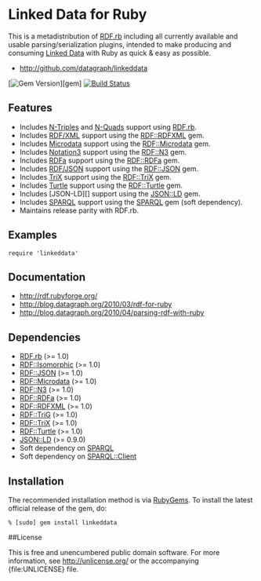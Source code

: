 # Linked Data for Ruby

This is a metadistribution of [RDF.rb][] including all currently available
and usable parsing/serialization plugins, intended to make producing and
consuming [Linked Data][] with Ruby as quick & easy as possible.

* <http://github.com/datagraph/linkeddata>

[![Gem Version](https://badge.fury.io/rb/linkeddata.png)][gem]
[![Build Status](https://travis-ci.org/ruby-rdf/linkeddata.png?branch=master)](http://travis-ci.org/ruby-rdf/linkeddata)

## Features

* Includes [N-Triples][] and [N-Quads][] support using [RDF.rb][].
* Includes [RDF/XML][] support using the [RDF::RDFXML][] gem.
* Includes [Microdata][] support using the [RDF::Microdata][] gem.
* Includes [Notation3][] support using the [RDF::N3][] gem.
* Includes [RDFa][] support using the [RDF::RDFa][] gem.
* Includes [RDF/JSON][] support using the [RDF::JSON][] gem.
* Includes [TriX][] support using the [RDF::TriX][] gem.
* Includes [Turtle][] support using the [RDF::Turtle][] gem.
* Includes [JSON-LD][] support using the [JSON::LD][] gem.
* Includes [SPARQL][] support using the [SPARQL][SPARQL gem] gem (soft dependency).
* Maintains release parity with RDF.rb.

## Examples

    require 'linkeddata'

## Documentation

* <http://rdf.rubyforge.org/>
* <http://blog.datagraph.org/2010/03/rdf-for-ruby>
* <http://blog.datagraph.org/2010/04/parsing-rdf-with-ruby>

## Dependencies

* [RDF.rb](http://ruby-rdf.github.com/rdf) (>= 1.0)
* [RDF::Isomorphic](http://ruby-rdf.github.com/rdf-isomorphic) (>= 1.0)
* [RDF::JSON](http://ruby-rdf.github.com/rdf-json) (>= 1.0)
* [RDF::Microdata](http://ruby-rdf.github.com/rdf-microdata) (>= 1.0)
* [RDF::N3](http://ruby-rdf.github.com/rdf-n3) (>= 1.0)
* [RDF::RDFa](http://ruby-rdf.github.com/rdf-rdfa) (>= 1.0)
* [RDF::RDFXML](http://ruby-rdf.github.com/rdf-rdfxml) (>= 1.0)
* [RDF::TriG](http://ruby-rdf.github.com/rdf-trig) (>= 1.0)
* [RDF::TriX](http://ruby-rdf.github.com/rdf-trix) (>= 1.0)
* [RDF::Turtle](http://ruby-rdf.github.com/rdf-turtle) (>= 1.0)
* [JSON::LD](http://gkellogg.github.com/json-ld) (>= 0.9.0)
* Soft dependency on [SPARQL](http://ruby-rdf.github.com/sparql)
* Soft dependency on [SPARQL::Client](http://ruby-rdf.github.com/sparql-client)

## Installation

The recommended installation method is via [RubyGems](http://rubygems.org/).
To install the latest official release of the gem, do:

    % [sudo] gem install linkeddata

##License

This is free and unencumbered public domain software. For more information,
see <http://unlicense.org/> or the accompanying {file:UNLICENSE} file.

[RDF.rb]:         http://ruby-rdf.github.com/rdf
[RDF::JSON]:      http://ruby-rdf.github.com/rdf-json
[RDF::Microdata]: http://ruby-rdf.github.com/rdf-microdata
[RDF::N3]:        http://ruby-rdf.github.com/rdf-n3
[RDF::RDFa]:      http://ruby-rdf.github.com/rdf-rdfa
[RDF::RDFXML]:    http://ruby-rdf.github.com/rdf-rdfxml
[RDF::TriX]:      http://ruby-rdf.github.com/rdf-trix
[RDF::Turtle]:    http://ruby-rdf.github.com/rdf-turtle
[RDF::Raptor]:    http://ruby-rdf.github.com/rdf-raptor
[JSON::LD]:       http://gkellogg.github.com/json-ld
[SPARQL gem]:     http://ruby-rdf.github.com/sparql
[SPARQL::Client]: http://ruby-rdf.github.com/sparql-client
[Linked Data]:    http://linkeddata.org/
[Microdata]:      http://en.wikipedia.org/wiki/Microdata_(HTML)
[N-Quads]:        http://sw.deri.org/2008/07/n-quads/
[N-Triples]:      http://en.wikipedia.org/wiki/N-Triples
[Notation3]:      http://en.wikipedia.org/wiki/Notation3
[RDF/JSON]:       http://n2.talis.com/wiki/RDF_JSON_Specification
[RDF/XML]:        http://en.wikipedia.org/wiki/RDF/XML
[RDFa]:           http://en.wikipedia.org/wiki/RDFa
[SPARQL]:         http://en.wikipedia.org/wiki/Sparql
[TriX]:           http://www.w3.org/2004/03/trix/
[Turtle]:         http://www.w3.org/TR/turtle/
[versioning]:     http://blog.zenspider.com/2008/10/rubygems-howto-preventing-cata.html

